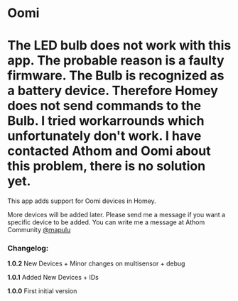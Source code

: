 # Oomi

# The LED bulb does not work with this app. The probable reason is a faulty firmware. The Bulb is recognized as a battery device. Therefore Homey does not send commands to the Bulb. I tried workarrounds which unfortunately don't work. I have contacted Athom and Oomi about this problem, there is no solution yet.


This app adds support for Oomi devices in Homey.

More devices will be added later. Please send me a message if you want a specific device to be added.
You can write me a message at Athom Community [@mapulu](https://community.athom.com/new-message?username=mapulu&title=Oomi-App&body=) 


### Changelog:
**1.0.2**
New Devices + Minor changes on multisensor + debug

**1.0.1**
Added New Devices + IDs

**1.0.0**
First initial version

